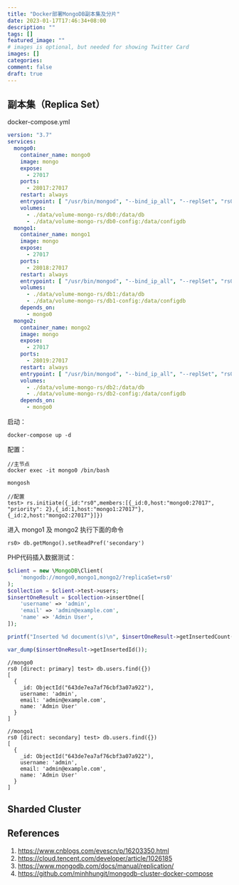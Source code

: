 ```yaml
---
title: "Docker部署MongoDB副本集及分片"
date: 2023-01-17T17:46:34+08:00
description: ""
tags: []
featured_image: ""
# images is optional, but needed for showing Twitter Card
images: []
categories:
comment: false
draft: true
---
```


## 副本集（Replica Set）

docker-compose.yml

```yaml
version: "3.7"
services:
  mongo0:
    container_name: mongo0
    image: mongo
    expose:
      - 27017
    ports:
      - 28017:27017
    restart: always
    entrypoint: [ "/usr/bin/mongod", "--bind_ip_all", "--replSet", "rs0"]
    volumes:
      - ./data/volume-mongo-rs/db0:/data/db
      - ./data/volume-mongo-rs/db0-config:/data/configdb
  mongo1:
    container_name: mongo1
    image: mongo
    expose:
      - 27017
    ports:
      - 28018:27017
    restart: always
    entrypoint: [ "/usr/bin/mongod", "--bind_ip_all", "--replSet", "rs0"]
    volumes:
      - ./data/volume-mongo-rs/db1:/data/db
      - ./data/volume-mongo-rs/db1-config:/data/configdb
    depends_on:
      - mongo0
  mongo2:
    container_name: mongo2
    image: mongo
    expose:
      - 27017
    ports:
      - 28019:27017
    restart: always
    entrypoint: [ "/usr/bin/mongod", "--bind_ip_all", "--replSet", "rs0"]
    volumes:
      - ./data/volume-mongo-rs/db2:/data/db
      - ./data/volume-mongo-rs/db2-config:/data/configdb
    depends_on:
      - mongo0
```
启动：

```shell
docker-compose up -d
```

配置：

```shell
//主节点
docker exec -it mongo0 /bin/bash

mongosh

//配置
test> rs.initiate({_id:"rs0",members:[{_id:0,host:"mongo0:27017", "priority": 2},{_id:1,host:"mongo1:27017"},{_id:2,host:"mongo2:27017"}]})
```

进入 mongo1 及 mongo2 执行下面的命令
```shell
rs0> db.getMongo().setReadPref('secondary')
```

PHP代码插入数据测试：

```php
$client = new \MongoDB\Client(
    'mongodb://mongo0,mongo1,mongo2/?replicaSet=rs0'
);
$collection = $client->test->users;
$insertOneResult = $collection->insertOne([
    'username' => 'admin',
    'email' => 'admin@example.com',
    'name' => 'Admin User',
]);

printf("Inserted %d document(s)\n", $insertOneResult->getInsertedCount());

var_dump($insertOneResult->getInsertedId());
```

```shell
//mongo0
rs0 [direct: primary] test> db.users.find({})
[
  {
    _id: ObjectId("643de7ea7af76cbf3a07a922"),
    username: 'admin',
    email: 'admin@example.com',
    name: 'Admin User'
  }
]

//mongo1
rs0 [direct: secondary] test> db.users.find({})
[
  {
    _id: ObjectId("643de7ea7af76cbf3a07a922"),
    username: 'admin',
    email: 'admin@example.com',
    name: 'Admin User'
  }
]
```

## Sharded Cluster

## References

1. https://www.cnblogs.com/evescn/p/16203350.html
2. https://cloud.tencent.com/developer/article/1026185
3. https://www.mongodb.com/docs/manual/replication/
4. https://github.com/minhhungit/mongodb-cluster-docker-compose